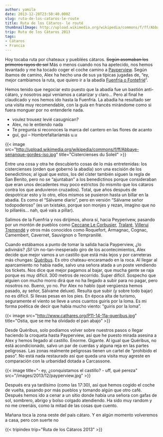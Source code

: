 ```yaml
---
author: yamila
date: 2013-12-28T23:50:40.000Z
slug: ruta-de-los-cataros-le-route
title: Ruta de los Cátaros- le routé
thumbnailImage: http://upload.wikimedia.org/wikipedia/commons/f/ff/Abbaye-senanque-gordes-iso.jpg
trip: Ruta de los Cátaros 2013
tags:
- Cátaros
- Francia
---
```



Hoy tocaba ruta por chateaux y pueblées cátaros. <del>Según asomaban los primeros rayos de sol</del> Más o menos cuando nos ha apetecido, nos hemos levantado y me ha tocado coger el coche camino a [Payperview](https://www.google.com/search?q=peyrepertuse&safe=off&source=lnms&tbm=isch&sa=X&ei=UVa_Us_eCc2M0wW444H4Dw&ved=0CAkQ_AUoAQ&biw=1364&bih=689). Según íbamos de camino, Alex ha hecho una de sus ya típicas jugadas de, “ey, mejor cambiamos la ruta, que quiero ir a la abadía [Fuenfría o Fontefrié](https://www.google.com/search?q=ABBAYE+DE+FONTFROIDE&safe=off&source=lnms&tbm=isch&sa=X&ei=gVa_UtgRsanQBdXNgNAP&ved=0CAcQ_AUoAQ&biw=1364&bih=689)“.

<!--more-->

Hemos tenido que negociar esto puesto que la abadía fue un bastión anti-cátaro, y nosotros aquí veníamos a catarizar y claro… Pero al final he claudicado y nos hemos ido hasta la Fuenfría. La abadía ha resultado ser una visita muy recomendable, con la guía en francés mirándome como si fuera monguer por no entenderle nada.

- voulez trousez levié casugnican?
- Alex, no le entiendo nada
- Te pregunta si reconoces la marca del cantero en las flores de acanto
- guí, guí – Hombrefaltaríamás u.u

{{< image src="http://upload.wikimedia.org/wikipedia/commons/f/ff/Abbaye-senanque-gordes-iso.jpg" title="Cistercienses du Soleil" >}}

Entre una cosa y otra he descubierto cosas de lo más entretenidas: los cistercienses (orden que gobernó la abadía) son una escisión de los benedictinos; al igual que estos, los del císter también siguen la regla de San Benito, pero no se “ajuntaban” a los benedictinos porque consideraban que eran unos decadentes muy poco estrictos (lo mismito que los cátaros contra los que anduvieron cruzados). Total, que años después de despotricar esto y lo otro, ellos mismos se pusieron hasta un billar en la abadía. Es como el “Sálvame diario”, pero en versión “Sálvame señor todopoderoso” (es un txistako, porque son monjes y rezan, imagino que no lo pillaréis… nah, qué vais a pillar).

Salimos de la Fuenfría y nos dirijimos, ahora sí, hacia Peyperivew, pasando por un montón de pueblos como [Ceccane Le Corbusier](https://www.google.com/search?q=Th%C3%A9zan-des-Corbi%C3%A8res&safe=off&source=lnms&tbm=isch&sa=X&ei=vFa_UtWXLMyU0QXcxIC4DQ&ved=0CAkQ_AUoAQ&biw=1364&bih=689), [Tralaré](https://www.google.com/search?q=Th%C3%A9zan-des-Corbi%C3%A8res&safe=off&source=lnms&tbm=isch&sa=X&ei=vFa_UtWXLMyU0QXcxIC4DQ&ved=0CAkQ_AUoAQ&biw=1364&bih=689#q=talairan%2C+france&safe=off&tbm=isch), [Villeruj Tremendé](https://www.google.com/search?q=Th%C3%A9zan-des-Corbi%C3%A8res&safe=off&source=lnms&tbm=isch&sa=X&ei=vFa_UtWXLMyU0QXcxIC4DQ&ved=0CAkQ_AUoAQ&biw=1364&bih=689#q=villerouge+termenes&safe=off&tbm=isch) y otros más conocidos como Roquefort, Armagnac, Cognac, Camembert, Cavernet, Sauvignon o Tempranillé.

Cuando estábamos a punto de tomar la salida hacia Payperview, ¿lo adivináis? ¡Sí! Un no-tan-inesperado giro de los acontecimientos, Alex decide que mejor vamos a un castillo que está más lejos y por carreteras más chungas: [Quéribus](https://www.google.com/search?q=Th%C3%A9zan-des-Corbi%C3%A8res&safe=off&source=lnms&tbm=isch&sa=X&ei=vFa_UtWXLMyU0QXcxIC4DQ&ved=0CAkQ_AUoAQ&biw=1364&bih=689#q=qu%C3%A9ribus&safe=off&tbm=isch). Es otro chateau-encaramado en la roca. Al llegar al aparcamiento no había nadie, salvo una señora atada a un poste vendiendo los tickets. Nos dice que mejor pagamos al bajar, que mucha gente se raja porque es muy difícil. 300 metros de recorrido. Super difícil. Sospecho que alguien con mucho morro dirá que no ha llegado a subir para no pagar, pero nosotros no. Bueno, yo no. Por Alex no hablo (qué vergüenza hemos pasado, ay señor, Sálvame deluxe). Resulta que subir (y sobre todo bajar) no es difícil. Si llevas pesas en los pies. En época alta de turismo, seguramente el viento se lleve a unos cuantos guiris por la loma. Es mi forma poética de decir que había mucho viento: “guiris por la loma”.

{{< image src="http://www.cathares.org/P11-14-11a-queribus.jpg" title="Ostia, que se me ha olvidado el pan abajo" >}}

Desde Quéribus, solo podíamos volver sobre nuestros pasos o llegar haciendo la croqueta hasta Payperview, así que he puesto mirada asesina a Alex y hemos llegado al castillo. Enorme. Gigante. Al igual que Quéribus, no está acondicionado, salvo un par de cuerdas y alguna reja en las partes peligrosas. Las zonas realmente peligrosas tienen un cartel de “prohibido el paso”. No está nada restaurado así que queda una visita muy agreste en comparación con la urbanidad dotada a Carcassone.

{{< image title="- ey, ¿conquistamos el castillo? - uff, qué pereza" src="/images/2013/12/payperview.jpg" >}}

Después era ya tardísimo (como las 17:30), así que hemos cogido el coche de vuelta, pasando por más pueblos y tomando algún que otro café. Después hemos ido a cenar a un sitio donde había una señora con gafas de sol, sombrero, abrigo y bolso colgado atendiendo. Ha sido muy random y no me creeriáis, como la mitad de las cosas que cuento.

Mañana toca la zona oeste del país cátaro. Y en algún momento volveremos a casa, pero con suerte no

{{< tripindex trip="Ruta de los Cátaros 2013" >}}
